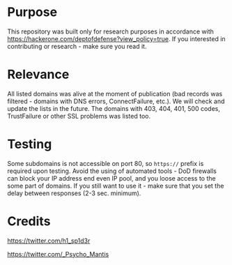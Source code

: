 # Purpose
This repository was built only for research purposes in accordance with https://hackerone.com/deptofdefense?view_policy=true.
If you interested in contributing or research - make sure you read it.

# Relevance
All listed domains was alive at the moment of publication (bad records was filtered - domains with DNS errors, ConnectFailure, etc.). We will check and update the lists in the future.
The domains with 403, 404, 401, 500 codes, TrustFailure or other SSL problems was listed too.

# Testing
Some subdomains is not accessible on port 80, so `https://` prefix is required upon testing. Avoid the using of automated tools - DoD firewalls can block your IP address end even IP pool, and you loose access to the some part of domains. If you still want to use it - make sure that you set the delay between responses (2-3 sec. minimum).

# Credits
https://twitter.com/h1_sp1d3r

https://twitter.com/_Psycho_Mantis
